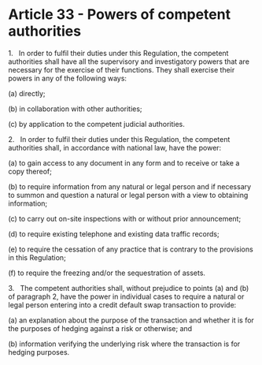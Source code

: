# Article 33 - Powers of competent authorities


1.   In order to fulfil their duties under this Regulation, the competent authorities shall have all the supervisory and investigatory powers that are necessary for the exercise of their functions. They shall exercise their powers in any of the following ways:

(a) directly;

(b) in collaboration with other authorities;

(c) by application to the competent judicial authorities.

2.   In order to fulfil their duties under this Regulation, the competent authorities shall, in accordance with national law, have the power:

(a) to gain access to any document in any form and to receive or take a copy thereof;

(b) to require information from any natural or legal person and if necessary to summon and question a natural or legal person with a view to obtaining information;

(c) to carry out on-site inspections with or without prior announcement;

(d) to require existing telephone and existing data traffic records;

(e) to require the cessation of any practice that is contrary to the provisions in this Regulation;

(f) to require the freezing and/or the sequestration of assets.

3.   The competent authorities shall, without prejudice to points (a) and (b) of paragraph 2, have the power in individual cases to require a natural or legal person entering into a credit default swap transaction to provide:

(a) an explanation about the purpose of the transaction and whether it is for the purposes of hedging against a risk or otherwise; and

(b) information verifying the underlying risk where the transaction is for hedging purposes.
